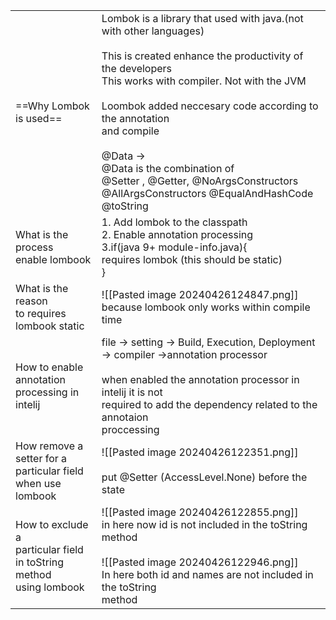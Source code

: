 
|                                                                                |                                                                                                                                                                                                                                                                                                                                                                                                                   |
| ------------------------------------------------------------------------------ | ----------------------------------------------------------------------------------------------------------------------------------------------------------------------------------------------------------------------------------------------------------------------------------------------------------------------------------------------------------------------------------------------------------------- |
| ==Why Lombok<br>is used==                                                      | Lombok is a library that used with java.(not with other languages)<br><br>This is created enhance the productivity of the developers<br>This works with compiler. Not with the JVM<br><br>Loombok added neccesary code according to the annotation <br>and compile<br><br>@Data -><br>@Data is the combination of <br>@Setter , @Getter, @NoArgsConstructors @AllArgsConstructors @EqualAndHashCode <br>@toString |
| What is the process<br>enable lombook                                          | 1. Add lombok to the classpath<br>2. Enable annotation processing<br>3.if(java 9+ module-info.java){<br>requires lombok (this should be static)<br>}                                                                                                                                                                                                                                                              |
| What is the reason <br>to requires lombook static                              | ![[Pasted image 20240426124847.png]]<br>because lombook only works within compile time                                                                                                                                                                                                                                                                                                                            |
| How to enable annotation<br>processing in<br>intelij                           | file -> setting -> Build, Execution, Deployment -> compiler ->annotation processor<br><br>when enabled the annotation processor in intelij it is not <br>required to add the dependency related to the annotaion<br>proccessing                                                                                                                                                                                   |
| How remove a <br>setter for a particular field <br>when use lombook            | ![[Pasted image 20240426122351.png]]<br><br>put @Setter (AccessLevel.None) before the state                                                                                                                                                                                                                                                                                                                       |
| How to exclude a <br>particular field <br>in toString method <br>using lombook | ![[Pasted image 20240426122855.png]]<br>in here now id is not included in the toString method<br><br>![[Pasted image 20240426122946.png]]<br>In here both id and names are not included in the toString <br>method                                                                                                                                                                                                |

